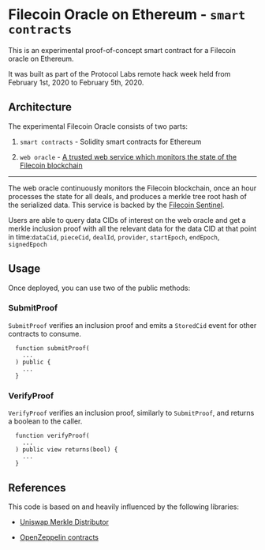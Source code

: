 # Filecoin Oracle on Ethereum - `smart contracts`

This is an experimental proof-of-concept smart contract for a Filecoin oracle on Ethereum.

It was built as part of the Protocol Labs remote hack week held from February 1st, 2020 to February 5th, 2020.

## Architecture

The experimental Filecoin Oracle consists of two parts:

1. `smart contracts` - Solidity smart contracts for Ethereum

2. `web oracle` - [A trusted web service which monitors the state of the Filecoin blockchain](https://github.com/dirkmc/filecoin-deal-proofs-svc)

---

The web oracle continuously monitors the Filecoin blockchain, once an hour processes the state for all deals, and produces a merkle tree root hash of the serialized data. This service is backed by the [Filecoin Sentinel](https://github.com/filecoin-project/sentinel).

Users are able to query data CIDs of interest on the web oracle and get a merkle inclusion proof with all the relevant data for the data CID at that point in time:`dataCid`, `pieceCid`, `dealId`, `provider`, `startEpoch`, `endEpoch`, `signedEpoch`

## Usage

Once deployed, you can use two of the public methods:

### SubmitProof

`SubmitProof` verifies an inclusion proof and emits a `StoredCid` event for other contracts to consume.

```solidity
  function submitProof(
    ...
  ) public {
    ...
  }
```

### VerifyProof

`VerifyProof` verifies an inclusion proof, similarly to `SubmitProof`, and returns a boolean to the caller.

```solidity
  function verifyProof(
    ...
  ) public view returns(bool) {
    ...
  }
```

## References

This code is based on and heavily influenced by the following libraries:

* [Uniswap Merkle Distributor](https://github.com/Uniswap/merkle-distributor)

* [OpenZeppelin contracts](https://github.com/OpenZeppelin/openzeppelin-contracts)
